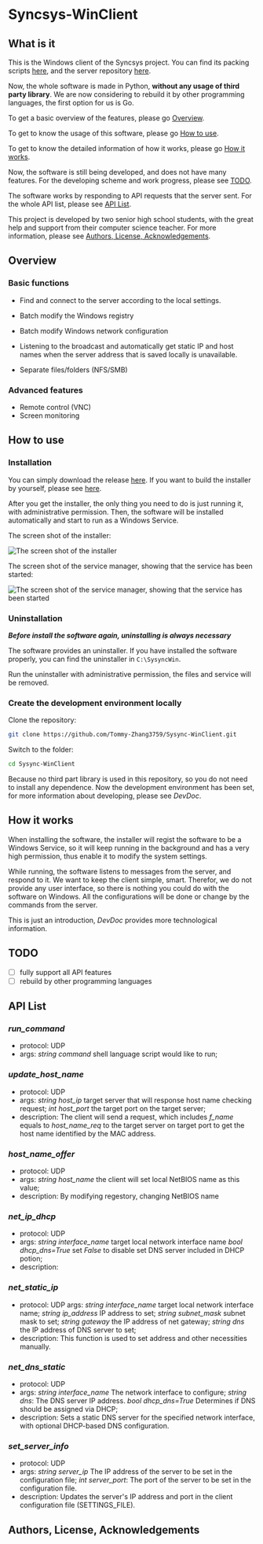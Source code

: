 # Syncsys-WinClient

## What is it

This is the Windows client of the Syncsys project. You can find its packing scripts [here](https://github.com/PelerYuan/Sysync-WinClient-Installer), and the server repository [here](https://github.com/Tommy-Zhang3759/Sysync-ConfigServer). 

Now, the whole software is made in Python, **without any usage of third party library**. We are now considering to rebuild it by other programming languages, the first option for us is Go.

To get a basic overview of the features, please go [Overview](#overview).

To get to know the usage of this software, please go [How to use](#use).

To get to know the detailed information of how it works, please go [How it works](#works).

Now, the software is still being developed, and does not have many features. For the developing scheme and work progress, please see [TODO](#TODO).

The software works by responding to API requests that the server sent. For the whole API list, please see [API List](#API).

This project is developed by two senior high school students, with the great help and support from their computer science teacher. For more information, please see [Authors, License, Acknowledgements](#info).

## Overview <a id="overview"></a>

### Basic functions

- Find and connect to the server according to the local settings.

- Batch modify the Windows registry
- Batch modify Windows network configuration
- Listening to the broadcast and automatically get static IP and host names when the server address that is saved locally is unavailable.
- Separate files/folders (NFS/SMB)

### Advanced features

- Remote control (VNC)
- Screen monitoring

## How to use <a id="use"></a>

### Installation

You can simply download the release [here](https://github.com/PelerYuan/Sysync-WinClient-Installer/releases). If you want to build the installer by yourself, please see [here](https://github.com/PelerYuan/Sysync-WinClient-Installer).

After you get the installer, the only thing you need to do is just running it, with administrative permission. Then, the software will be installed automatically and start to run as a Windows Service.

The screen shot of the installer:

![The screen shot of the installer](res/install_page.png) 

The screen shot of the service manager, showing that the service has been started:

![The screen shot of the service manager, showing that the service has been started](res/service.png)

### Uninstallation

***Before install the software again, uninstalling is always necessary***

The software provides an uninstaller. If you have installed the software properly, you can find the uninstaller in `C:\SysyncWin`.

Run the uninstaller with administrative permission, the files and service will be removed.

### Create the development environment locally

Clone the repository:

```bash
git clone https://github.com/Tommy-Zhang3759/Sysync-WinClient.git
```

Switch to the folder:

```bash
cd Sysync-WinClient 
```

Because no third part library is used in this repository, so you do not need to install any dependence. Now the development environment has been set, for more information about developing, please see *DevDoc*.

## How it works <a id="works"></a>

When installing the software, the installer will regist the software to be a Windows Service, so it will keep running in the background and has a very high permission, thus enable it to modify the system settings.

While running, the software listens to messages from the server, and respond to it. We want to keep the client simple, smart. Therefor, we do not provide any user interface, so there is nothing you could do with the software on Windows. All the configurations will be done or change by the commands from the server.

This is just an introduction, *DevDoc* provides more technological information.

## TODO <a id="TODO"></a>

- [ ] fully support all API features
- [ ] rebuild by other programming languages

## API List <a id="API"></a>

### *run_command*

- protocol: UDP
- args: *string* *command* shell language script would like to run;

### *update_host_name*

- protocol: UDP
- args: *string* *host_ip* target server that will response host name checking request; *int* *host_port* the target port on the target server;
- description: The client will send a request, which includes *f_name* equals to *host_name_req* to the target server on target port to get the host name identified by the MAC address.

### *host_name_offer*

- protocol: UDP
- args: *string* *host_name* the client will set local NetBIOS name as this value;
- description: By modifying regestory, changing NetBIOS name

### *net_ip_dhcp*

- protocol: UDP
- args: *string* *interface_name* target local network interface name *bool* *dhcp_dns=True* set *False* to disable set DNS server included in DHCP potion;
- description:

### *net_static_ip*

- protocol: UDP args: *string* *interface_name* target local network interface name; *string* *ip_address* IP address to set; *string* *subnet_mask* subnet mask to set; *string* *gateway* the IP address of net gateway; *string* *dns* the IP address of DNS server to set;
- description: This function is used to set address and other necessities manually.

### *net_dns_static*

- protocol: UDP
- args: *string* *interface_name* The network interface to configure; *string* *dns*: The DNS server IP address. *bool* *dhcp_dns=True* Determines if DNS should be assigned via DHCP;
- description: Sets a static DNS server for the specified network interface, with optional DHCP-based DNS configuration.

### *set_server_info*

- protocol: UDP
- args: *string* *server_ip* The IP address of the server to be set in the configuration file; *int* *server_port*: The port of the server to be set in the configuration file.
- description: Updates the server's IP address and port in the client configuration file (SETTINGS_FILE).

## Authors, License, Acknowledgements <a id="info"></a>

